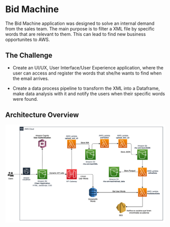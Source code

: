 # Bid Machine

The Bid Machine application was designed to solve an internal demand from the sales team. The main purpose is to filter a XML file by specific words that are relevant to them. This can lead to find new business opportunites to AWS.

## The Challenge


- Create an UI/UX, User Interface/User Experience application, where the user can access and register the words that she/he wants to find when the email arrives.

- Create a data process pipeline to transform the XML into a Dataframe, make data analysis with it and notify the users when their specific words were found.
  


## Architecture Overview

<p align="center"> 
<img src="images/bid-machine.png">
</p>